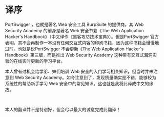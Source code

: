 # 译序

PortSwigger ，也就是著名 Web 安全工具 BurpSuite 的提供商，其 Web Security Academy 的前身是著名 Web 安全书籍《The Web Application Hacker's Handbook》（中文译作《黑客攻防技术宝典》）。但是PortSwigger 官方表明，其不会再制作一本没有任何交互式内容的印刷书籍，因为这种书籍会慢慢地过时。也就是说PortSwigger 不会更新《The Web Application Hacker's Handbook》第三版，而是推出 Web Security Academy 这种带有交互式漏洞实验的在线实时更新的学习平台。

本人曾有过机会给学弟、妹们培训 Web 安全的入门学习相关知识，但当时并未注意到 Web Security Academy。如今注意到了，发现质量确实是不错，能够较为系统性的帮助新手学习 Web 安全中的常见知识。这也就是我将此译成中文的缘故。

​

本人的翻译并不是特别好，但会尽以最大的诚意完成此翻译！

